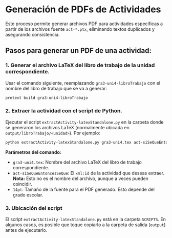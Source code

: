 # Generación de PDFs de Actividades

Este proceso permite generar archivos PDF para actividades específicas a partir de los archivos fuente `act-*.ptx`, eliminando textos duplicados y asegurando consistencia.

## Pasos para generar un PDF de una actividad:

### 1. Generar el archivo LaTeX del libro de trabajo de la unidad correspondiente.
Usar el comando siguiente, reemplazando `gra3-uni4-libroTrabajo` con el nombre del libro de trabajo que se va a generar:

```bash
pretext build gra3-uni4-libroTrabajo
```

### 2. Extraer la actividad con el script de Python.
Ejecutar el script `extractActivity-latexStandalone.py` en la carpeta donde se generaron los archivos LaTeX (normalmente ubicada en `output/libroTrabajo/<unidad>`). Por ejemplo:

```bash
python extractActivity-latexStandalone.py gra3-uni4.tex act-siSeQueEntoncesSeQue 14pt
```

**Parámetros del comando:**
- `gra3-uni4.tex`: Nombre del archivo LaTeX del libro de trabajo correspondiente.
- `act-siSeQueEntoncesSeQue`: El `xml:id` de la actividad que deseas extraer. **Nota:** Esto no es el nombre del archivo, aunque a veces pueden coincidir.
- `14pt`: Tamaño de la fuente para el PDF generado. Esto depende del grado escolar.

### 3. Ubicación del script
El script `extractActivity-latexStandalone.py` está en la carpeta `SCRIPTS`. En algunos casos, es posible que toque copiarlo a la carpeta de salida (`output`) antes de ejecutarlo.
